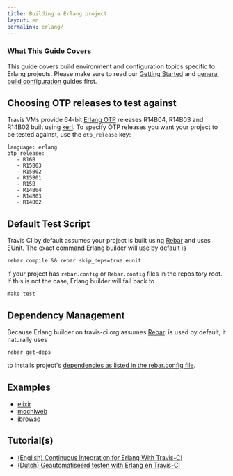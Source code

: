 ```yaml
---
title: Building a Erlang project
layout: en
permalink: erlang/
---
```


### What This Guide Covers

This guide covers build environment and configuration topics specific to Erlang projects. Please make sure to read our [Getting Started](/docs/user/getting-started/) and [general build configuration](/docs/user/build-configuration/) guides first.

## Choosing OTP releases to test against

Travis VMs provide 64-bit [Erlang OTP](http://www.erlang.org/download.html) releases R14B04, R14B03 and R14B02 built using [kerl](https://github.com/spawngrid/kerl/tree/). To specify OTP releases you want your project to be tested against, use the `otp_release` key:

    language: erlang
    otp_release:
       - R16B
       - R15B03
       - R15B02
       - R15B01
       - R15B
       - R14B04
       - R14B03
       - R14B02

## Default Test Script

Travis CI by default assumes your project is built using [Rebar](https://github.com/basho/rebar) and uses EUnit. The exact command Erlang builder will use by default is

    rebar compile && rebar skip_deps=true eunit

if your project has `rebar.config` or `Rebar.config` files in the repository root. If this is not the case, Erlang builder will fall back to

    make test

## Dependency Management

Because Erlang builder on travis-ci.org assumes [Rebar](https://github.com/basho/rebar). is used by default, it naturally uses

    rebar get-deps

to installs project's [dependencies as listed in the rebar.config file](https://github.com/basho/riak/blob/master/rebar.config).

## Examples

* [elixir](https://github.com/elixir-lang/elixir/blob/master/.travis.yml)
* [mochiweb](https://github.com/mochi/mochiweb/blob/master/.travis.yml)
* [ibrowse](https://github.com/cmullaparthi/ibrowse/blob/master/.travis.yml)

## Tutorial(s)

* [(English) Continuous Integration for Erlang With Travis-CI](http://blog.equanimity.nl/blog/2013/06/04/continuous-integration-for-erlang-with-travis-ci/)
* [(Dutch) Geautomatiseerd testen with Erlang en Travis-CI](http://blog.equanimity.nl/blog/2013/04/25/geautomatiseerd-testen-met-erlang/)
